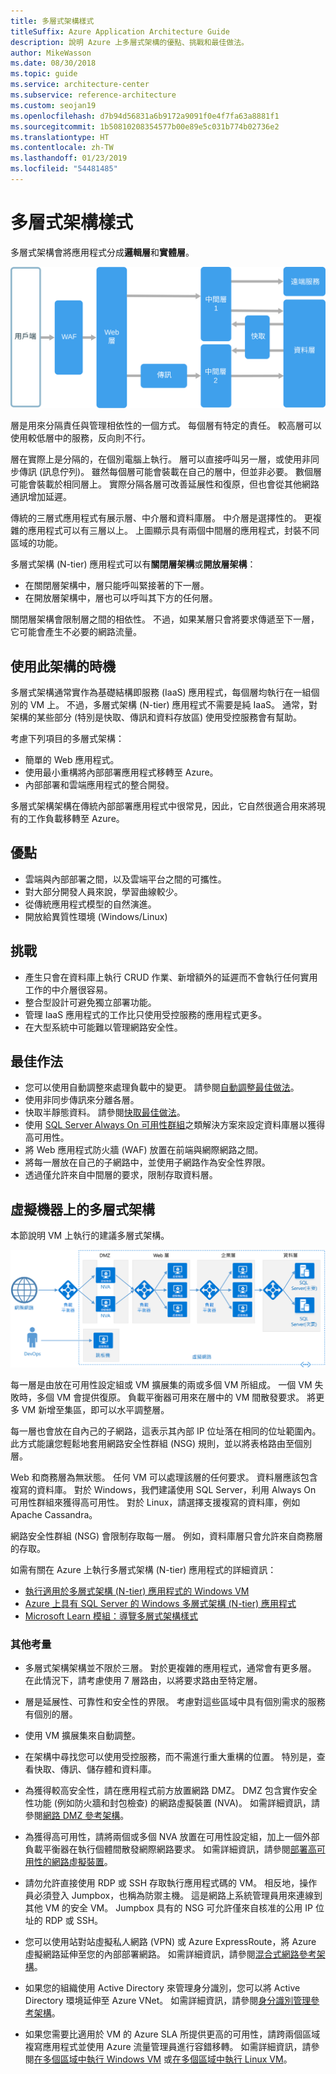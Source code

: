 ```yaml
---
title: 多層式架構樣式
titleSuffix: Azure Application Architecture Guide
description: 說明 Azure 上多層式架構的優點、挑戰和最佳做法。
author: MikeWasson
ms.date: 08/30/2018
ms.topic: guide
ms.service: architecture-center
ms.subservice: reference-architecture
ms.custom: seojan19
ms.openlocfilehash: d7b94d56831a6b9172a9091f0e4f7fa63a8881f1
ms.sourcegitcommit: 1b50810208354577b00e89e5c031b774b02736e2
ms.translationtype: HT
ms.contentlocale: zh-TW
ms.lasthandoff: 01/23/2019
ms.locfileid: "54481485"
---
```

# <a name="n-tier-architecture-style"></a>多層式架構樣式

多層式架構會將應用程式分成**邏輯層**和**實體層**。

![多層式架構 (N-Tier) 樣式的邏輯圖](./images/n-tier-logical.svg)

層是用來分隔責任與管理相依性的一個方式。 每個層有特定的責任。 較高層可以使用較低層中的服務，反向則不行。

層在實際上是分隔的，在個別電腦上執行。 層可以直接呼叫另一層，或使用非同步傳訊 (訊息佇列)。 雖然每個層可能會裝載在自己的層中，但並非必要。 數個層可能會裝載於相同層上。 實際分隔各層可改善延展性和復原，但也會從其他網路通訊增加延遲。

傳統的三層式應用程式有展示層、中介層和資料庫層。 中介層是選擇性的。 更複雜的應用程式可以有三層以上。 上圖顯示具有兩個中間層的應用程式，封裝不同區域的功能。

多層式架構 (N-tier) 應用程式可以有**關閉層架構**或**開放層架構**：

- 在關閉層架構中，層只能呼叫緊接著的下一層。
- 在開放層架構中，層也可以呼叫其下方的任何層。

關閉層架構會限制層之間的相依性。 不過，如果某層只會將要求傳遞至下一層，它可能會產生不必要的網路流量。

## <a name="when-to-use-this-architecture"></a>使用此架構的時機

多層式架構通常實作為基礎結構即服務 (IaaS) 應用程式，每個層均執行在一組個別的 VM 上。 不過，多層式架構 (N-tier) 應用程式不需要是純 IaaS。 通常，對架構的某些部分 (特別是快取、傳訊和資料存放區) 使用受控服務會有幫助。

考慮下列項目的多層式架構：

- 簡單的 Web 應用程式。
- 使用最小重構將內部部署應用程式移轉至 Azure。
- 內部部署和雲端應用程式的整合開發。

多層式架構架構在傳統內部部署應用程式中很常見，因此，它自然很適合用來將現有的工作負載移轉至 Azure。

## <a name="benefits"></a>優點

- 雲端與內部部署之間，以及雲端平台之間的可攜性。
- 對大部分開發人員來說，學習曲線較少。
- 從傳統應用程式模型的自然演進。
- 開放給異質性環境 (Windows/Linux)

## <a name="challenges"></a>挑戰

- 產生只會在資料庫上執行 CRUD 作業、新增額外的延遲而不會執行任何實用工作的中介層很容易。
- 整合型設計可避免獨立部署功能。
- 管理 IaaS 應用程式的工作比只使用受控服務的應用程式更多。
- 在大型系統中可能難以管理網路安全性。

## <a name="best-practices"></a>最佳作法

- 您可以使用自動調整來處理負載中的變更。 請參閱[自動調整最佳做法][autoscaling]。
- 使用非同步傳訊來分離各層。
- 快取半靜態資料。 請參閱[快取最佳做法][caching]。
- 使用 [SQL Server Always On 可用性群組][sql-always-on]之類解決方案來設定資料庫層以獲得高可用性。
- 將 Web 應用程式防火牆 (WAF) 放置在前端與網際網路之間。
- 將每一層放在自己的子網路中，並使用子網路作為安全性界限。
- 透過僅允許來自中間層的要求，限制存取資料層。

## <a name="n-tier-architecture-on-virtual-machines"></a>虛擬機器上的多層式架構

本節說明 VM 上執行的建議多層式架構。

![多層式架構 (N-Tier) 的實體圖](./images/n-tier-physical.png)

每一層是由放在可用性設定組或 VM 擴展集的兩或多個 VM 所組成。 一個 VM 失敗時，多個 VM 會提供復原。 負載平衡器可用來在層中的 VM 間散發要求。 將更多 VM 新增至集區，即可以水平調整層。

每一層也會放在自內己的子網路，這表示其內部 IP 位址落在相同的位址範圍內。 此方式能讓您輕鬆地套用網路安全性群組 (NSG) 規則，並以將表格路由至個別層。

Web 和商務層為無狀態。 任何 VM 可以處理該層的任何要求。 資料層應該包含複寫的資料庫。 對於 Windows，我們建議使用 SQL Server，利用 Always On 可用性群組來獲得高可用性。 對於 Linux，請選擇支援複寫的資料庫，例如 Apache Cassandra。

網路安全性群組 (NSG) 會限制存取每一層。 例如，資料庫層只會允許來自商務層的存取。

如需有關在 Azure 上執行多層式架構 (N-tier) 應用程式的詳細資訊：

- [執行適用於多層式架構 (N-tier) 應用程式的 Windows VM][n-tier-windows]
- [Azure 上具有 SQL Server 的 Windows 多層式架構 (N-tier) 應用程式][n-tier-linux]
- [Microsoft Learn 模組：導覽多層式架構樣式](/learn/modules/n-tier-architecture/)

### <a name="additional-considerations"></a>其他考量

- 多層式架構架構並不限於三層。 對於更複雜的應用程式，通常會有更多層。 在此情況下，請考慮使用 7 層路由，以將要求路由至特定層。

- 層是延展性、可靠性和安全性的界限。 考慮對這些區域中具有個別需求的服務有個別的層。

- 使用 VM 擴展集來自動調整。

- 在架構中尋找您可以使用受控服務，而不需進行重大重構的位置。 特別是，查看快取、傳訊、儲存體和資料庫。

- 為獲得較高安全性，請在應用程式前方放置網路 DMZ。 DMZ 包含實作安全性功能 (例如防火牆和封包檢查) 的網路虛擬裝置 (NVA)。 如需詳細資訊，請參閱[網路 DMZ 參考架構][dmz]。

- 為獲得高可用性，請將兩個或多個 NVA 放置在可用性設定組，加上一個外部負載平衡器在執行個體間散發網際網路要求。 如需詳細資訊，請參閱[部署高可用性的網路虛擬裝置][ha-nva]。

- 請勿允許直接使用 RDP 或 SSH 存取執行應用程式碼的 VM。 相反地，操作員必須登入 Jumpbox，也稱為防禦主機。 這是網路上系統管理員用來連線到其他 VM 的安全 VM。 Jumpbox 具有的 NSG 可允許僅來自核准的公用 IP 位址的 RDP 或 SSH。

- 您可以使用站對站虛擬私人網路 (VPN) 或 Azure ExpressRoute，將 Azure 虛擬網路延伸至您的內部部署網路。 如需詳細資訊，請參閱[混合式網路參考架構][hybrid-network]。

- 如果您的組織使用 Active Directory 來管理身分識別，您可以將 Active Directory 環境延伸至 Azure VNet。 如需詳細資訊，請參閱[身分識別管理參考架構][identity]。

- 如果您需要比適用於 VM 的 Azure SLA 所提供更高的可用性，請跨兩個區域複寫應用程式並使用 Azure 流量管理員進行容錯移轉。 如需詳細資訊，請參閱[在多個區域中執行 Windows VM][multiregion-windows] 或[在多個區域中執行 Linux VM][multiregion-linux]。

[autoscaling]: ../../best-practices/auto-scaling.md
[caching]: ../../best-practices/caching.md
[dmz]: ../../reference-architectures/dmz/index.md
[ha-nva]: ../../reference-architectures/dmz/nva-ha.md
[hybrid-network]: ../../reference-architectures/hybrid-networking/index.md
[identity]: ../../reference-architectures/identity/index.md
[multiregion-linux]: ../../reference-architectures/virtual-machines-linux/multi-region-application.md
[multiregion-windows]: ../../reference-architectures/virtual-machines-windows/multi-region-application.md
[n-tier-linux]: ../../reference-architectures/virtual-machines-linux/n-tier.md
[n-tier-windows]: ../../reference-architectures/virtual-machines-windows/n-tier.md
[sql-always-on]: /sql/database-engine/availability-groups/windows/always-on-availability-groups-sql-server